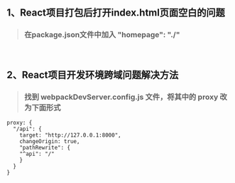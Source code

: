 ## 1、React项目打包后打开index.html页面空白的问题
> ### 在package.json文件中加入 "homepage": "./"
&nbsp;

## 2、React项目开发环境跨域问题解决方法
> ### 找到 webpackDevServer.config.js 文件，将其中的 proxy 改为下面形式
```
proxy: {
  "/api": {
    target: "http://127.0.0.1:8000",
    changeOrigin: true,
    "pathRewrite": {
    "^api": "/"
    }
  }
}
```